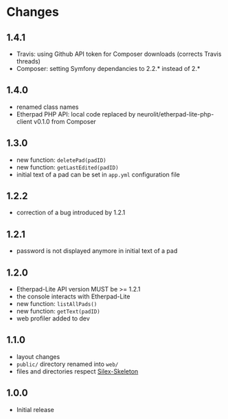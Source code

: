 Changes
=======

## 1.4.1 

* Travis: using Github API token for Composer downloads
  (corrects Travis threads)
* Composer: setting Symfony dependancies to 2.2.* instead of 2.*

## 1.4.0

* renamed class names
* Etherpad PHP API: local code replaced by neurolit/etherpad-lite-php-client v0.1.0 from Composer

## 1.3.0

* new function: `deletePad(padID)`
* new function: `getLastEdited(padID)`
* initial text of a pad can be set in `app.yml` configuration file

## 1.2.2

* correction of a bug introduced by 1.2.1

## 1.2.1

* password is not displayed anymore in initial text of a pad

## 1.2.0

* Etherpad-Lite API version MUST be >= 1.2.1
* the console interacts with Etherpad-Lite
* new function: `listAllPads()`
* new function: `getText(padID)`
* web profiler added to dev

## 1.1.0

* layout changes
* `public/` directory renamed into `web/`
* files and directories respect [Silex-Skeleton](https://github.com/fabpot/Silex-Skeleton)

## 1.0.0

* Initial release
